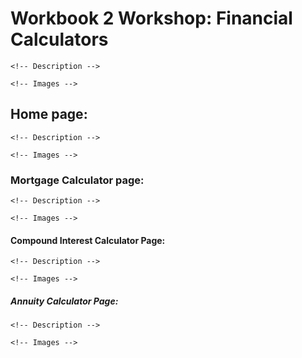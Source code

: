 # Workbook 2 Workshop: Financial Calculators
    <!-- Description -->

    <!-- Images -->

## Home page:
    <!-- Description -->

    <!-- Images -->

### Mortgage Calculator page:
    <!-- Description -->
    
    <!-- Images -->

#### Compound Interest Calculator Page:
    <!-- Description -->

    <!-- Images -->
    
##### Annuity Calculator Page:
    <!-- Description -->

    <!-- Images -->